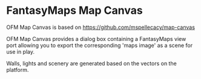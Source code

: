 # FantasyMaps Map Canvas

OFM Map Canvas is based on https://github.com/mspellecacy/map-canvas 

OFM Map Canvas provides a dialog box containing a FantasyMaps view port allowing you to export the corresponding 'maps image' as a scene for use in play. 

Walls, lights and scenery are generated based on the vectors on the platform. 
